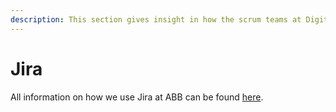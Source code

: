 ```yaml
---
description: This section gives insight in how the scrum teams at Digiteam ABB use Jira.
---
```


# Jira

All information on how we use Jira at ABB can be found [here](https://app.gitbook.com/s/-MP9YhmfGLVRY7JjkhY8-887967055/project-management-and-working-together/working-together-and-product/jira).

